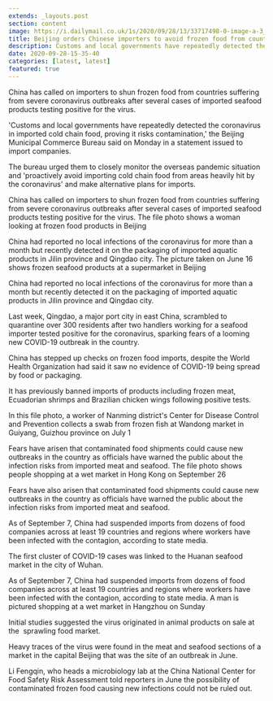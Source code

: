 ```yaml
---
extends: _layouts.post
section: content
image: https://i.dailymail.co.uk/1s/2020/09/28/13/33717498-0-image-a-3_1601295372572.jpg 
title: Beijing orders Chinese importers to avoid frozen food from countries with coronavirus outbreaks 
description: Customs and local governments have repeatedly detected the coronavirus in imported cold chain food, proving it risks contamination, Beijing officials said on Monday in a statement. 
date: 2020-09-28-15-35-40 
categories: [latest, latest] 
featured: true 
--- 
```

 China has called on importers to shun frozen food from countries suffering from severe coronavirus outbreaks after several cases of imported seafood products testing positive for the virus.

'Customs and local governments have repeatedly detected the coronavirus in imported cold chain food, proving it risks contamination,' the Beijing Municipal Commerce Bureau said on Monday in a statement issued to import companies.

The bureau urged them to closely monitor the overseas pandemic situation and 'proactively avoid importing cold chain food from areas heavily hit by the coronavirus' and make alternative plans for imports.

China has called on importers to shun frozen food from countries suffering from severe coronavirus outbreaks after several cases of imported seafood products testing positive for the virus. The file photo shows a woman looking at frozen food products in Beijing

China had reported no local infections of the coronavirus for more than a month but recently detected it on the packaging of imported aquatic products in Jilin province and Qingdao city. The picture taken on June 16 shows frozen seafood products at a supermarket in Beijing

China had reported no local infections of the coronavirus for more than a month but recently detected it on the packaging of imported aquatic products in Jilin province and Qingdao city.

Last week, Qingdao, a major port city in east China, scrambled to quarantine over 300 residents after two handlers working for a seafood importer tested positive for the coronavirus, sparking fears of a looming new COVID-19 outbreak in the country.  

China has stepped up checks on frozen food imports, despite the World Health Organization had said it saw no evidence of COVID-19 being spread by food or packaging. 

It has previously banned imports of products including frozen meat, Ecuadorian shrimps and Brazilian chicken wings following positive tests. 

 In this file photo, a worker of Nanming district's Center for Disease Control and Prevention collects a swab from frozen fish at Wandong market in Guiyang, Guizhou province on July 1

Fears have arisen that contaminated food shipments could cause new outbreaks in the country as officials have warned the public about the infection risks from imported meat and seafood. The file photo shows people shopping at a wet market in Hong Kong on September 26

Fears have also arisen that contaminated food shipments could cause new outbreaks in the country as officials have warned the public about the infection risks from imported meat and seafood. 

As of September 7, China had suspended imports from dozens of food companies across at least 19 countries and regions where workers have been infected with the contagion, according to state media. 

The first cluster of COVID-19 cases was linked to the Huanan seafood market in the city of Wuhan. 

As of September 7, China had suspended imports from dozens of food companies across at least 19 countries and regions where workers have been infected with the contagion, according to state media. A man is pictured shopping at a wet market in Hangzhou on Sunday

Initial studies suggested the virus originated in animal products on sale at the  sprawling food market. 

Heavy traces of the virus were found in the meat and seafood sections of a market in the capital Beijing that was the site of an outbreak in June. 

Li Fengqin, who heads a microbiology lab at the China National Center for Food Safety Risk Assessment told reporters in June the possibility of contaminated frozen food causing new infections could not be ruled out.   

